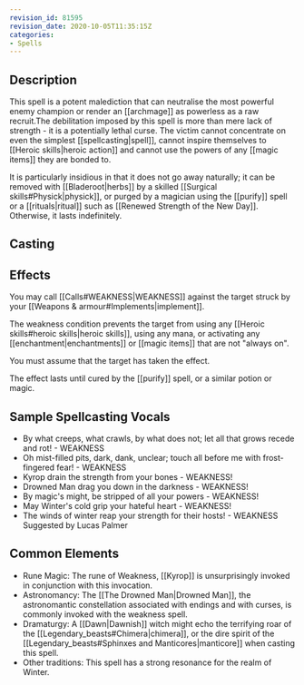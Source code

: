 ```yaml
---
revision_id: 81595
revision_date: 2020-10-05T11:35:15Z
categories:
- Spells
---
```


## Description
This spell is a potent malediction that can neutralise the most powerful enemy champion or render an [[archmage]] as powerless as a raw recruit.The debilitation imposed by this spell is more than mere lack of strength - it is a potentially lethal curse. The victim cannot concentrate on even the simplest [[spellcasting|spell]], cannot inspire themselves to [[Heroic skills|heroic action]] and cannot use the powers of any [[magic items]] they are bonded to.

It is particularly insidious in that it does not go away naturally; it can be removed with [[Bladeroot|herbs]] by a skilled [[Surgical skills#Physick|physick]], or purged by a magician using the [[purify]] spell or a [[rituals|ritual]] such as [[Renewed Strength of the New Day]]. Otherwise, it lasts indefinitely.

## Casting

## Effects
You may call [[Calls#WEAKNESS|WEAKNESS]] against the target struck by your [[Weapons & armour#Implements|implement]].

The weakness condition prevents the target from using any [[Heroic skills#heroic skills|heroic skills]], using any mana, or activating any [[enchantment|enchantments]] or [[magic items]] that are not "always on".

You must assume that the target has taken the effect.

The effect lasts until cured by the [[purify]] spell, or a similar potion or magic.

## Sample Spellcasting Vocals
* By what creeps, what crawls, by what does not; let all that grows recede and rot!  - WEAKNESS
* Oh mist-filled pits, dark, dank, unclear; touch all before me with frost-fingered fear! - WEAKNESS
* Kyrop drain the strength from your bones - WEAKNESS!
* Drowned Man drag you down in the darkness - WEAKNESS!
* By magic's might, be stripped of all your powers - WEAKNESS!
* May Winter's cold grip your hateful heart - WEAKNESS!
* The winds of winter reap your strength for their hosts! - WEAKNESS Suggested by Lucas Palmer

## Common Elements
* Rune Magic: The rune of Weakness, [[Kyrop]] is unsurprisingly invoked in conjunction with this invocation.
* Astronomancy: The [[The Drowned Man|Drowned Man]], the astronomantic constellation associated with endings and with curses, is commonly invoked with the weakness spell.
* Dramaturgy: A [[Dawn|Dawnish]] witch might echo the terrifying roar of the [[Legendary_beasts#Chimera|chimera]], or the dire spirit of the [[Legendary_beasts#Sphinxes and Manticores|manticore]] when casting this spell.
* Other traditions: This spell has a strong resonance for the realm of Winter.
